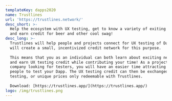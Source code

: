 ```yaml
---
templateKey: dapps2020
name: Trustlines
url: 'https://trustlines.network/'
desc_short: >-
  Help the ecosystem with UX testing, get to know a variety of exiting new dapps
  and earn credit for beer and other cool swag!
desc_long: >-
  Trustlines will help people and projects connect for UX testing of Dapps. We
  will create a small, incentivized credit network for this purpose.  
  
  This means that you as an individual can both learn about exciting new Dapps,
  and earn UX testing credit while contributing your time! As a project or a
  company looking for testers, you will have an easier time attracting new
  people to test your Dapp. The UX testing credit can then be exchanged for more
  testing, or unique prices only redeemable with Trustlines.  
  
  Download: [https://trustlines.app/](https://trustlines.app/)
logo: /img/trustlines.png
---
```

